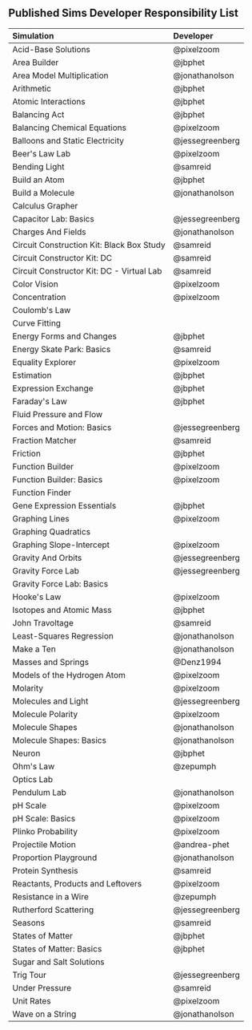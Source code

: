 ## Published Sims Developer Responsibility List

| Simulation  | Developer |
| :---------- | :------------- |
| Acid-Base Solutions | @pixelzoom |
| Area Builder | @jbphet  |
| Area Model Multiplication | @jonathanolson |
| Arithmetic  | @jbphet  |
| Atomic Interactions  | @jbphet  |
| Balancing Act  | @jbphet  |
| Balancing Chemical Equations  | @pixelzoom  |
| Balloons and Static Electricity  | @jessegreenberg  |
| Beer's Law Lab  | @pixelzoom  |
| Bending Light  | @samreid  |
| Build an Atom  | @jbphet  |
| Build a Molecule | @jonathanolson |
| Calculus Grapher | |
| Capacitor Lab: Basics | @jessegreenberg |
| Charges And Fields | @jonathanolson  |
| Circuit Construction Kit: Black Box Study | @samreid |
| Circuit Constructor Kit: DC | @samreid |
| Circuit Constructor Kit: DC - Virtual Lab| @samreid |
| Color Vision |  @pixelzoom  |
| Concentration |  @pixelzoom  |
| Coulomb's Law | |
| Curve Fitting | |
| Energy Forms and Changes | @jbphet |
| Energy Skate Park: Basics |  @samreid  |
| Equality Explorer | @pixelzoom |
| Estimation | @jbphet |
| Expression Exchange |  @jbphet  |
| Faraday's Law |  @jbphet  |
| Fluid Pressure and Flow | |
| Forces and Motion: Basics |  @jessegreenberg  |
| Fraction Matcher |  @samreid  |
| Friction |  @jbphet  |
| Function Builder |  @pixelzoom  |
| Function Builder: Basics |  @pixelzoom  |
| Function Finder | |
| Gene Expression Essentials | @jbphet |
| Graphing Lines |  @pixelzoom  |
| Graphing Quadratics | |
| Graphing Slope-Intercept |  @pixelzoom  |
| Gravity And Orbits | @jessegreenberg  |
| Gravity Force Lab |  @jessegreenberg  |
| Gravity Force Lab: Basics | |
| Hooke's Law |  @pixelzoom  |
| Isotopes and Atomic Mass |  @jbphet  |
| John Travoltage |  @samreid  |
| Least-Squares Regression |  @jonathanolson  |
| Make a Ten |  @jonathanolson  |
| Masses and Springs | @Denz1994 |
| Models of the Hydrogen Atom | @pixelzoom |
| Molarity |  @pixelzoom  |
| Molecules and Light |  @jessegreenberg  |
| Molecule Polarity |  @pixelzoom  |
| Molecule Shapes |  @jonathanolson  |
| Molecule Shapes: Basics |  @jonathanolson  |
| Neuron |  @jbphet  |
| Ohm's Law|  @zepumph  |
| Optics Lab | |
| Pendulum Lab | @jonathanolson |
| pH Scale |  @pixelzoom  |
| pH Scale: Basics |  @pixelzoom  |
| Plinko Probability |  @pixelzoom  |
| Projectile Motion | @andrea-phet  |
| Proportion Playground |  @jonathanolson  |
| Protein Synthesis | @samreid |
| Reactants, Products and Leftovers |  @pixelzoom  |
| Resistance in a Wire |  @zepumph  |
| Rutherford Scattering |  @jessegreenberg  |
| Seasons | @samreid |
| States of Matter |  @jbphet  |
| States of Matter: Basics |  @jbphet  |
| Sugar and Salt Solutions | |
| Trig Tour |  @jessegreenberg  |
| Under Pressure |  @samreid  |
| Unit Rates |  @pixelzoom  |
| Wave on a String |  @jonathanolson  |
